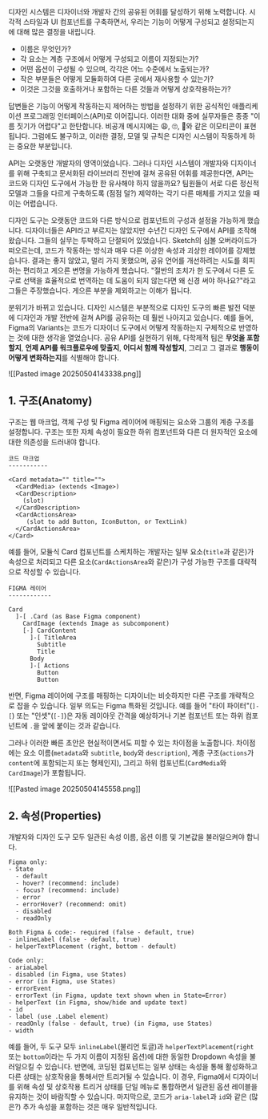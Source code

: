 디자인 시스템은 디자이너와 개발자 간의 공유된 어휘를 달성하기 위해 노력합니다. 시각적 스타일과 UI 컴포넌트를 구축하면서, 우리는 기능이 어떻게 구성되고 설정되는지에 대해 많은 결정을 내립니다.

- 이름은 무엇인가?
- 각 요소는 계층 구조에서 어떻게 구성되고 이름이 지정되는가?
- 어떤 옵션이 구성될 수 있으며, 각각은 어느 수준에서 노출되는가?
- 작은 부분들은 어떻게 모듈화하여 다른 곳에서 재사용할 수 있는가?
- 이것은 그것을 호출하거나 포함하는 다른 것들과 어떻게 상호작용하는가?

답변들은 기능이 어떻게 작동하는지 제어하는 방법을 설정하기 위한 공식적인 애플리케이션 프로그래밍 인터페이스(API)로 이어집니다. 이러한 대화 중에 실무자들은 종종 "이름 짓기가 어렵다"고 한탄합니다. 비공개 메시지에는 😩, 🙄, 😤와 같은 이모티콘이 표현됩니다. 그럼에도 불구하고, 이러한 결정, 모델 및 규칙은 디자인 시스템이 작동하게 하는 중요한 부분입니다.

API는 오랫동안 개발자의 영역이었습니다. 그러나 디자인 시스템이 개발자와 디자이너를 위해 구축되고 문서화된 라이브러리 전반에 걸쳐 공유된 어휘를 제공한다면, API는 코드와 디자인 도구에서 가능한 한 유사해야 하지 않을까요? 팀원들이 서로 다른 정신적 모델과 그들을 다르게 구축하도록 (점점 덜?) 제약하는 각기 다른 매체를 가지고 있을 때 이는 어렵습니다.

디자인 도구는 오랫동안 코드와 다른 방식으로 컴포넌트의 구성과 설정을 가능하게 했습니다. 디자이너들은 API라고 부르지는 않았지만 수년간 디자인 도구에서 API를 조작해 왔습니다. 그들의 실무는 투박하고 단절되어 있었습니다. Sketch의 심볼 오버라이드가 떠오르는데, 코드가 작동하는 방식과 매우 다른 이상한 속성과 괴상한 레이어를 강제했습니다. 결과는 좋지 않았고, 멀리 가지 못했으며, 공유 언어를 개선하려는 시도를 회피하는 편리하고 게으른 변명을 가능하게 했습니다. "절반의 조치가 한 도구에서 다른 도구로 선택을 효율적으로 번역하는 데 도움이 되지 않는다면 왜 신경 써야 하나요?"라고 그들은 주장했습니다. 게으른 부분을 제외하고는 이해가 됩니다.

분위기가 바뀌고 있습니다. 디자인 시스템은 부분적으로 디자인 도구의 빠른 발전 덕분에 디자인과 개발 전반에 걸쳐 API를 공유하는 데 훨씬 나아지고 있습니다. 예를 들어, Figma의 Variants는 코드가 디자이너 도구에서 어떻게 작동하는지 구체적으로 반영하는 것에 대한 생각을 열었습니다. 공유 API를 실현하기 위해, 다학제적 팀은 **무엇을 포함할지**, **언제 API를 워크플로우에 맞출지**, **어디서 함께 작성할지**, 그리고 그 결과로 **행동이 어떻게 변화하는지**를 식별해야 합니다.

![[Pasted image 20250504143338.png]]
## 1. 구조(Anatomy)
구조는 웹 마크업, 객체 구성 및 Figma 레이어에 매핑되는 요소와 그룹의 계층 구조를 설정합니다. 구조는 또한 자체 속성이 필요한 하위 컴포넌트와 다른 더 원자적인 요소에 대한 의존성을 드러내야 합니다.

```
코드 마크업
-----------

<Card metadata="" title="">
  <CardMedia> (extends <Image>)
  <CardDescription>    
    (slot)
  </CardDescription>
  <CardActionsArea>
     (slot to add Button, IconButton, or TextLink)       
  </CardActionsArea>
</Card>
```

예를 들어, 모듈식 Card 컴포넌트를 스케치하는 개발자는 일부 요소(`title`과 같은)가 속성으로 처리되고 다른 요소(`CardActionsArea`와 같은)가 구성 가능한 구조를 대략적으로 작성할 수 있습니다.

```
FIGMA 레이어
------------

Card
  ]-[ .Card (as Base Figma component)
    CardImage (extends Image as subcomponent)
    [-] CardContent
      ]-[ TitleArea
        Subtitle
        Title
      Body
      ]-[ Actions
        Button
        Button
```

반면, Figma 레이어에 구조를 매핑하는 디자이너는 비슷하지만 다른 구조를 개략적으로 잡을 수 있습니다. 일부 의도는 Figma 특화된 것입니다. 예를 들어 "타이 파이터"(`]-[`) 또는 "인셋"(`[-]`)은 자동 레이아웃 간격을 예상하거나 기본 컴포넌트 또는 하위 컴포넌트에 `.`을 앞에 붙이는 것과 같습니다.

그러나 이러한 빠른 초안은 현실적이면서도 피할 수 있는 차이점을 노출합니다. 차이점에는 요소 이름(`metadata`와 `subtitle`, `body`와 `description`), 계층 구조(`actions`가 `content`에 포함되는지 또는 형제인지), 그리고 하위 컴포넌트(`CardMedia`와 `CardImage`)가 포함됩니다.

![[Pasted image 20250504145558.png]]

## 2. 속성(Properties)
개발자와 디자인 도구 모두 일관된 속성 이름, 옵션 이름 및 기본값을 불러일으켜야 합니다.

```
Figma only:
- State  
  - default  
  - hover? (recommend: include)  
  - focus? (recommend: include)  
  - error  
  - errorHover? (recommend: omit)  
  - disabled  
  - readOnly

Both Figma & code:- required (false - default, true)  
- inlineLabel (false - default, true)  
- helperTextPlacement (right, bottom - default)

Code only:
- ariaLabel  
- disabled (in Figma, use States)  
- error (in Figma, use States)  
- errorEvent  
- errorText (in Figma, update text shown when in State=Error)  
- helperText (in Figma, show/hide and update text)  
- id  
- label (use .Label element)  
- readOnly (false - default, true) (in Figma, use States)  
- width
```

예를 들어, 두 도구 모두 `inlineLabel`(불리언 토글)과 `helperTextPlacement`(`right` 또는 `bottom`이라는 두 가지 이름이 지정된 옵션)에 대한 동일한 Dropdown 속성을 불러일으킬 수 있습니다. 반면에, 코딩된 컴포넌트는 일부 상태는 속성을 통해 활성화하고 다른 상태는 상호작용을 통해서만 트리거될 수 있습니다. 이 경우, Figma에서 디자이너를 위해 속성 및 상호작용 트리거 상태를 단일 메뉴로 통합하면서 일관된 옵션 레이블을 유지하는 것이 바람직할 수 있습니다. 마지막으로, 코드가 `aria-label`과 `id`와 같은 (많은?) 추가 속성을 포함하는 것은 매우 일반적입니다.